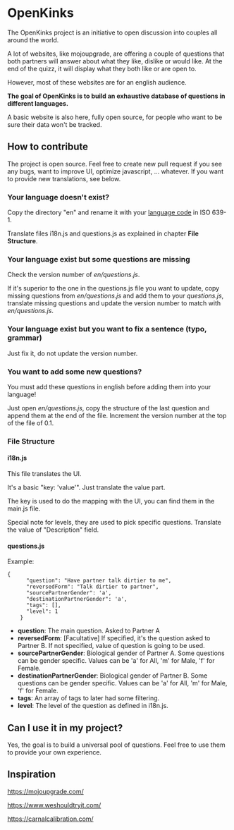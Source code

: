 # OpenKinks
The OpenKinks project is an initiative to open discussion into couples all around the world.

A lot of websites, like mojoupgrade, are offering a couple of questions that both partners will answer about what they like, dislike or would like. At the end of the quizz, it will display what they both like or are open to.

However, most of these websites are for an english audience.

**The goal of OpenKinks is to build an exhaustive database of questions in different languages.**

A basic website is also here, fully open source, for people who want to be sure their data won't be tracked.

## How to contribute
The project is open source. Feel free to create new pull request if you see any bugs, want to improve UI, optimize javascript, ... whatever.
If you want to provide new translations, see below.

### Your language doesn't exist?
Copy the directory "en" and rename it with your [language code](https://en.wikipedia.org/wiki/List_of_ISO_639-1_codes) in ISO 639-1.

Translate files i18n.js and questions.js as explained in chapter **File Structure**.

### Your language exist but some questions are missing
Check the version number of *en/questions.js*. 

If it's superior to the one in the questions.js file you want to update, copy missing questions from *en/questions.js* and add them to your *questions.js*, translate missing questions and update the version number to match with *en/questions.js*.

### Your language exist but you want to fix a sentence (typo, grammar)
Just fix it, do not update the version number.

### You want to add some new questions?
You must add these questions in english before adding them into your language!

Just open *en/questions.js*, copy the structure of the last question and append them at the end of the file.
Increment the version number at the top of the file of 0.1.

### File Structure
#### i18n.js
This file translates the UI.

It's a basic "key: 'value'". Just translate the value part.

The key is used to do the mapping with the UI, you can find them in the main.js file.

Special note for levels, they are used to pick specific questions. Translate the value of "Description" field.

#### questions.js
Example:
```
{
      "question": "Have partner talk dirtier to me",
      "reversedForm": "Talk dirtier to partner",
      "sourcePartnerGender": 'a',
      "destinationPartnerGender": 'a',
      "tags": [],
      "level": 1
    }
```
* **question**: The main question. Asked to Partner A
* **reversedForm**: [Facultative] If specified, it's the question asked to Partner B. If not specified, value of question is going to be used.
* **sourcePartnerGender**: Biological gender of Partner A. Some questions can be gender specific. Values can be 'a' for All, 'm' for Male, 'f' for Female.
* **destinationPartnerGender**: Biological gender of Partner B. Some questions can be gender specific. Values can be 'a' for All, 'm' for Male, 'f' for Female.
* **tags**: An array of tags to later had some filtering.
* **level**: The level of the question as defined in i18n.js. 

## Can I use it in my project?
Yes, the goal is to build a universal pool of questions. Feel free to use them to provide your own experience.

## Inspiration
https://mojoupgrade.com/

https://www.weshouldtryit.com/

https://carnalcalibration.com/